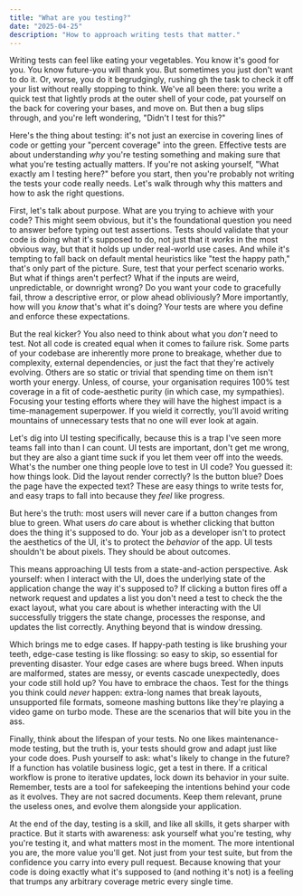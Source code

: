 ```yaml
---
title: "What are you testing?"
date: "2025-04-25"
description: "How to approach writing tests that matter."
---
```


Writing tests can feel like eating your vegetables. You know it's good for you. You know future-you will thank you. But sometimes you just don't want to do it. Or, worse, you do it begrudgingly, rushing gh the task to check it off your list without really stopping to think. We've all been there: you write a quick test that lightly prods at the outer shell of your code, pat yourself on the back for covering your bases, and move on. But then a bug slips through, and you're left wondering, "Didn't I test for this?"

Here's the thing about testing: it's not just an exercise in covering lines of code or getting your "percent coverage" into the green. Effective tests are about understanding _why_ you're testing something and making sure that what you're testing actually matters. If you're not asking yourself, "What exactly am I testing here?" before you start, then you're probably not writing the tests your code really needs. Let's walk through why this matters and how to ask the right questions.

First, let's talk about purpose. What are you trying to achieve with your code? This might seem obvious, but it's the foundational question you need to answer before typing out test assertions. Tests should validate that your code is doing what it's supposed to do, not just that it _works_ in the most obvious way, but that it holds up under real-world use cases. And while it's tempting to fall back on default mental heuristics like "test the happy path," that's only part of the picture. Sure, test that your perfect scenario works. But what if things aren't perfect? What if the inputs are weird, unpredictable, or downright wrong? Do you want your code to gracefully fail, throw a descriptive error, or plow ahead obliviously? More importantly, how will you _know_ that's what it's doing? Your tests are where you define and enforce these expectations.

But the real kicker? You also need to think about what you _don't_ need to test. Not all code is created equal when it comes to failure risk. Some parts of your codebase are inherently more prone to breakage, whether due to complexity, external dependencies, or just the fact that they're actively evolving. Others are so static or trivial that spending time on them isn't worth your energy. Unless, of course, your organisation requires 100% test coverage in a fit of code-aesthetic purity (in which case, my sympathies). Focusing your testing efforts where they will have the highest impact is a time-management superpower. If you wield it correctly, you'll avoid writing mountains of unnecessary tests that no one will ever look at again.

Let's dig into UI testing specifically, because this is a trap I've seen more teams fall into than I can count. UI tests are important, don't get me wrong, but they are also a giant time suck if you let them veer off into the weeds. What's the number one thing people love to test in UI code? You guessed it: how things look. Did the layout render correctly? Is the button blue? Does the page have the expected text? These are easy things to write tests for, and easy traps to fall into because they _feel_ like progress.

But here's the truth: most users will never care if a button changes from blue to green. What users _do_ care about is whether clicking that button does the thing it's supposed to do. Your job as a developer isn't to protect the aesthetics of the UI, it's to protect the _behavior_ of the app. UI tests shouldn't be about pixels. They should be about outcomes.

This means approaching UI tests from a state-and-action perspective. Ask yourself: when I interact with the UI, does the underlying state of the application change the way it's supposed to? If clicking a button fires off a network request and updates a list you don't need a test to check the the exact layout, what you care about is whether interacting with the UI successfully triggers the state change, processes the response, and updates the list correctly. Anything beyond that is window dressing.

Which brings me to edge cases. If happy-path testing is like brushing your teeth, edge-case testing is like flossing: so easy to skip, so essential for preventing disaster. Your edge cases are where bugs breed. When inputs are malformed, states are messy, or events cascade unexpectedly, does your code still hold up? You have to embrace the chaos. Test for the things you think could _never_ happen: extra-long names that break layouts, unsupported file formats, someone mashing buttons like they're playing a video game on turbo mode. These are the scenarios that will bite you in the ass.

Finally, think about the lifespan of your tests. No one likes maintenance-mode testing, but the truth is, your tests should grow and adapt just like your code does. Push yourself to ask: what's likely to change in the future? If a function has volatile business logic, get a test in there. If a critical workflow is prone to iterative updates, lock down its behavior in your suite. Remember, tests are a tool for safekeeping the intentions behind your code as it evolves. They are not sacred documents. Keep them relevant, prune the useless ones, and evolve them alongside your application.

At the end of the day, testing is a skill, and like all skills, it gets sharper with practice. But it starts with awareness: ask yourself what you're testing, why you're testing it, and what matters most in the moment. The more intentional you are, the more value you'll get. Not just from your test suite, but from the confidence you carry into every pull request. Because knowing that your code is doing exactly what it's supposed to (and nothing it's not) is a feeling that trumps any arbitrary coverage metric every single time.
